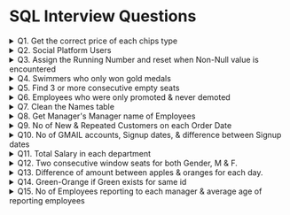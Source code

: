 # SQL Interview Questions
<details>
  <summary>Q1. Get the correct price of each chips type</summary>
  
  #### Problem Statement:
  Write a query to get the listed chips in order of their amounts respectively, if there is no chips mentioned then the amount should be skipped.<br />
    
  #### Table Schema, Sample Input, and output
  
  `Chips` **Table**
  
  | Column Name   | Type     |
  | :------------ |:---------|
  | Chips         | VARCHAR  |
  | Amt           | VARCHAR  |

  **Table Creation:**
  ```sql
  CREATE TABLE Chips_tbl (
    Chips VARCHAR(500),
    Amount VARCHAR(500)
  );
  
  INSERT INTO Chips_tbl(Chips, Amount) VALUES
  ('lays1, uncle_chips1, kurkure1', '10,20,30'),
  ('wafferrs2', '40,50'),
  ('potatochips3, hotchips3, balaji3', '60,70,80');
  ```
  
  **Sample Input:**
  `Chips`
  
  | Chips    | Amt      |
  | :--- | :--- |
  | lays1, uncle_chips1, kurkure1 | 10,20,30 |
  | wafferrs2 | 40,50 |
  | potatochips3, hotchips3, balaji3 | 60,70,80 |

  **Sample Output:**
  | Chips_List | Amt |
  | :--- | :--- |
  | lays1 | 10  |
  | uncle_chips1 | 20  |
  | kurkure1 |  30 |
  | wafferrs2 | 40  |
  | potatochips3 | 60  |
  | hotchips3 |  70 |
  | balaji3   |  80 |

  ```sql
  -- Split the Chips column into multiple rows by delimiter & CROSS APPLY with Main Table
  WITH CTE_Chips AS (
    SELECT T.Chips, C.Ordinal, TRIM(C.Value) AS Chips_List
    FROM Chips_tbl T
    CROSS APPLY STRING_SPLIT(Chips,',',1) C
  ),
  -- Split the Amount column into multiple rows by delimiter & CROSS APPLY with Main Table
  CTE_Amt AS (
    SELECT T.Chips, A.Ordinal, A.Value AS Amt
    FROM Chips_tbl T
    CROSS APPLY STRING_SPLIT(Amount,',',1) A
  )
  -- JOIN both the CTEs on Main Table Chips Column & Ordinal/Index of each chips to identify the price
  SELECT Chips.Chips_List, Amt.Amt 
  FROM CTE_Chips Chips 
  INNER JOIN CTE_Amt Amt
  	ON Chips.Chips = Amt.Chips 
  	AND Chips.Ordinal = Amt.Ordinal;
  ```
</details>
<details>
  <summary>Q2. Social Platform Users</summary>
  
#### Problem Statement:
  Write a query to get the users who are viewers of both platforms, "*Twitch*" & "*Youtube*", and have *atleast once a minimum of 10mins watch time*.<br />
  
#### Table Schema, Sample Input, and output

  `Platforms` **Table**
  
  | Column Name   | Type     |
  | :------------ |:---------|
  | user_id       | INT      |
  | session_start | DATETIME |
  | session_end   | DATETIME |
  | platforms     | VARCHAR  |

  **Table Creation:**

  ```sql
  -- DDL Script for Table creation & loading the data
  CREATE TABLE NamasteSQL.tbl_Platform (
  	user_id INT NOT NULL,
  	session_start DATETIME,
  	session_end DATETIME,
  	platforms VARCHAR(20)
  );
  
  INSERT INTO NamasteSQL.tbl_Platform (user_id, session_start, session_end, platforms) VALUES
  (0, '2020-08-11 05:51:31.000', '2020-08-11 05:54:45.000', 'Twitch'),
  (0, '2020-03-11 03:01:40.000', '2020-03-11 03:01:59.000', 'Twitch'),
  (0, '2020-08-11 03:50:45.000', '2020-08-11 03:55:59.000', 'Youtube'),
  (1, '2020-11-19 06:24:24.000', '2020-11-19 07:24:38.000', 'Youtube'),
  (1, '2020-11-20 06:59:57.000', '2020-11-20 07:20:11.000', 'Twitch'),
  (2, '2020-07-11 03:36:54.000', '2020-07-11 03:37:08.000', 'OTT'),
  (2, '2020-11-14 03:36:05.000', '2020-11-14 03:39:19.000', 'Youtube'),
  (2, '2020-07-11 14:32:19.000', '2020-07-11 14:42:33.000', 'Youtube'),
  (3, '2020-11-26 11:41:47.000', '2020-11-26 11:52:01.000', 'Twitch'),
  (3, '2020-10-11 22:15:14.000', '2020-10-11 22:18:28.000', 'Youtube');
  ```

  **Sample Input:**
  `Platforms` 
  | user_id    | session_start      | session_end   | platforms |
  | :--- | :--- | :---| :--- |
  | 0 | 2020-08-11 05:51:31.000 | 2020-08-11 05:54:45.000 | Twitch |
  | 0 | 2020-03-11 03:01:40.000 | 2020-03-11 03:01:59.000 | Twitch |
  | 0 | 2020-08-11 03:50:45.000 | 2020-08-11 03:55:59.000 | Youtube |
  | 1 | 2020-11-19 06:24:24.000 | 2020-11-19 07:24:38.000 | Youtube |
  | 1 | 2020-11-20 06:59:57.000 | 2020-11-20 07:20:11.000 | Twitch |
  | 2 | 2020-07-11 03:36:54.000 | 2020-07-11 03:37:08.000 | OTT |
  | 2 | 2020-11-14 03:36:05.000 | 2020-11-14 03:39:19.000 | Youtube |
  | 2 | 2020-07-11 14:32:19.000 | 2020-07-11 14:42:33.000 | Youtube |
  | 3 | 2020-11-26 11:41:47.000 | 2020-11-26 11:52:01.000 | Twitch |
  | 3 | 2020-10-11 22:15:14.000 | 2020-10-11 22:18:28.000 | Youtube |

  **Sample Output:**
  | user_id |
  | :--- |
  | 1 |
  | 3 |

  
  **Solution:**<br />
  `Method 1`
  ```sql
  -- Approach 1 - Using GROUP BY, CTE & INNER JOIN
  WITH cte_users AS (
  	-- Get the users of two platforms (Twitch & Youtube)
  	SELECT user_id
  	FROM NamasteSQL.tbl_Platform
  	WHERE platforms IN ('Twitch', 'Youtube')
  	GROUP BY user_id
  	HAVING COUNT(DISTINCT platforms) = 2
  ),
  cte_duration AS (
  	-- Get the users who have at least 10mins of watch time on either Twitch or Youtube
  	SELECT user_id
  	FROM NamasteSQL.tbl_Platform
  	WHERE platforms IN ('Twitch', 'Youtube')
  	AND DATEDIFF(MINUTE, session_start, session_end) >= 10
  )
  -- Final query to find the users of both platforms who have at least 10mins of watch time once
  SELECT DISTINCT u.user_id
  FROM cte_users u INNER JOIN cte_duration d
  ON u.user_id = d.user_id;
  ```

  `Method 2`
  ```sql
  -- Approach 2 - Using DENSE_RANK() & INNER JOIN
  SELECT DISTINCT D.user_id
  FROM NamasteSQL.tbl_Platform D
  INNER JOIN (
  	SELECT user_id, DENSE_RANK() OVER(PARTITION BY user_id ORDER BY platforms) AS drank
  	FROM NamasteSQL.tbl_Platform
  	WHERE platforms IN ('Twitch', 'Youtube')
  ) U ON D.user_id = U.user_id
  WHERE DATEDIFF(MINUTE, D.session_start, D.session_end) >= 10
  AND u.drank = 2;
  ``` 
</details>
<details>
  <summary>Q3. Assign the Running Number and reset when Non-Null value is encountered</summary>
  
#### Problem Statement:
  Write a query to get the Running number when the flag encounters a NULL & again reset it for the next subsequent follow-up when it encounters a Non-NULL value.<br />
  
#### Table Schema, Sample Input, and output

  `Log_tbl` **Table**
  
  | Column Name   | Type     |
  | :------------ |:---------|
  | id            | INT      |
  | date          | DATE     |
  | flag          | INT      |

  **Table Creation:**

  ```sql
  -- DDL Script for Table creation & loading the data
  CREATE TABLE NamasteSQL.Log_tbl (
  	id INT,
  	date DATE,
  	flag INT
  );
  
  INSERT INTO NamasteSQL.Log_tbl (id, date, flag) VALUES
  (1, '2019-01-01', null),
  (1, '2019-01-02', null),
  (1, '2019-01-03', null),
  (1, '2019-01-04', 1),
  (1, '2019-01-05', null),
  (1, '2019-01-06', null),
  (1, '2019-01-07', 1),
  (2, '2019-01-02', 1),
  (2, '2019-01-03', null),
  (2, '2019-01-04', 1),
  (2, '2019-01-05', null),
  (2, '2019-01-06', null);
  ```

  **Sample Input:**
  `Log_tbl`
  | id    | date      | flag   |
  | :--- | :--- | :--- |
  |1 | 2019-01-01 | null |
  |1 | 2019-01-02 | null |
  |1 | 2019-01-03 | null |
  |1 | 2019-01-04 | 1 |
  |1 | 2019-01-05 | null |
  |1 | 2019-01-06 | null |
  |1 | 2019-01-07 | 1 |
  |2 | 2019-01-02 | 1 |
  |2 | 2019-01-03 | null |
  |2 | 2019-01-04 | 1 |
  |2 | 2019-01-05 | null |
  |2 | 2019-01-06 | null |

  **Sample Output:**
  | id   | date | flag | running_num |
  | :--- | :--- | :--- | :--- |
  |1 | 2019-01-01 | null | 1 |
  |1 | 2019-01-02 | null | 2 |
  |1 | 2019-01-03 | null | 3 |
  |1 | 2019-01-04 | 1 | null |
  |1 | 2019-01-05 | null | 1 |
  |1 | 2019-01-06 | null | 2 |
  |1 | 2019-01-07 | 1 | null |
  |2 | 2019-01-02 | 1 | null |
  |2 | 2019-01-03 | null | 1 |
  |2 | 2019-01-04 | 1 | null |
  |2 | 2019-01-05 | null | 1 |
  |2 | 2019-01-06 | null | 2 |

  **Solution**
  ```sql
	-- Assigning the row number for each record, and row number order by date for partitions (with & without flag value NULL)
	-- Perform rnum1 - rnum2 to get the different value assigned to each group of NULL records and add new row number to get running number
	WITH cte_data AS (
		SELECT 
			 id
			,date
			,flag
			,ROW_NUMBER() OVER(ORDER BY date, id) AS rnum1
			,ROW_NUMBER() OVER(PARTITION BY id, (CASE WHEN flag IS NULL THEN 1 ELSE 0 END) ORDER BY date) AS rnum2
		FROM NamasteSQL.Log_tbl
	)

	SELECT 
		 id
		,date
		,flag
		,CASE
			WHEN flag IS NULL THEN
	  			ROW_NUMBER() OVER(PARTITION BY id, rnum1-rnum2 ORDER BY id, date)
			ELSE NULL
		 END AS running_num
	FROM cte_data
	ORDER BY id, date;
  ```
</details>
<details>
  <summary>Q4. Swimmers who only won gold medals</summary>
  
#### Problem Statement:
  Write a query to find the *no of gold medals per swimmer for swimmer who ONLY won gold medals*.<br />
  
#### Table Schema, Sample Input, and output

  `Players` **Table**
  
  | Column Name   | Type     |
  | :------------ |:---------|
  | id     | INT      |
  | event  | VARCHAR  |
  | year   | SMALLINT |
  | gold   | VARCHAR  |
  | silver | VARCHAR  |
  | bronze | VARCHAR  |

  **Table Creation:**

  ```sql
  -- DDL Script for Table creation & loading the data
  CREATE TABLE NamasteSQL.Players(
	id INT,
	event VARCHAR(200),
	year SMALLINT,
	gold VARCHAR(25),
	silver VARCHAR(25),
	bronze VARCHAR(25)
  );
  
  INSERT INTO NamasteSQL.Players(id, event, year, gold, silver, bronze) VALUES
  (1, '100m', '2016', 'Amthhew', 'Donald', 'Barbara'),
  (2, '200m', '2016', 'Nichole', 'Alvaro', 'janet'),
  (3, '500m', '2016', 'Charles', 'Nichole', 'Susana'),
  (4, '100m', '2016', 'Ronald', 'maria', 'paula'),
  (5, '200m', '2016', 'Alfred', 'carol', 'Steven'),
  (6, '500m', '2016', 'Nichole', 'Alfred', 'Brandon'),
  (7, '100m', '2016', 'Charles', 'Dennis', 'Susana'),
  (8, '200m', '2016', 'Thomas', 'Dawn', 'catherine'),
  (9, '500m', '2016', 'Thomas', 'Dennins', 'paula'),
  (10, '100m', '2016', 'Charles', 'Dennis', 'Susana'),
  (11, '200m', '2016', 'jessica', 'Donald', 'Stefeney'),
  (12, '500m', '2016', 'Thomas', 'Steven', 'Catherine');
  ```

  **Sample Input:** <br />
  `Players`
  
  | id    | event  | year  | gold  |  silver  |  bronze |
  | :---  | :---   | :---  | :---  | :---     | :---    |
  |1 | 100m | 2016 | Amthhew | Donald | Barbara |
  |2 | 200m | 2016 | Nichole | Alvaro | janet |
  |3 | 500m | 2016 | Charles | Nichole | Susana |
  |4 | 100m | 2016 | Ronald | maria | paula |
  |5 | 200m | 2016 | Alfred | carol | Steven |
  |6 | 500m | 2016 | Nichole | Alfred | Brandon |
  |7 | 100m | 2016 | Charles | Dennis | Susana |
  |8 | 200m | 2016 | Thomas | Dawn | catherine |
  |9 | 500m | 2016 | Thomas | Dennins | paula |
  |10 | 100m | 2016 | Charles | Dennis | Susana |
  |11 | 200m | 2016 | jessica | Donald | Stefeney |
  |12 | 500m | 2016 | Thomas | Steven | Catherine |

  **Sample Output:**
  | player | no_of_gold |
  | :---   | :---       |
  | Amthhew | 1 |
  | Charles | 3 |
  | jessica | 1 |
  | Ronald  | 1 |
  | Thomas  | 3 |

  **Solution:**<br />
  `Method 1`
  ```sql
  -- Using LEFT JOIN & GROUP BY
  SELECT g.gold AS name, COUNT(*) AS no_of_gold
  FROM NamasteSQL.Players g
  LEFT JOIN NamasteSQL.Players s
    ON LOWER(g.gold) = LOWER(s.silver)
  LEFT JOIN NamasteSQL.Players b
    ON LOWER(g.gold) = LOWER(b.bronze)
  WHERE s.silver IS NULL AND b.bronze IS NULL
  GROUP BY g.gold;
  ```

  `Method 2`
  ```sql
  -- Using UNION ALL & CTE
  WITH silver_bronze_players AS (
	SELECT DISTINCT silver AS name
	FROM NamasteSQL.Players
	UNION ALL
	SELECT DISTINCT bronze AS name
	FROM NamasteSQL.Players
  )
  SELECT gold AS player, COUNT(*) AS no_of_gold
  FROM NamasteSQL.Players
  WHERE LOWER(gold) NOT IN (
	SELECT LOWER(name)
	FROM silver_bronze_players
  )
  GROUP BY gold;
  ``` 
</details>
<details>
  <summary>Q5. Find 3 or more consecutive empty seats</summary>
  
#### Problem Statement:
  Write a query to get the *list of 3 or more Consecutive empty seats*.<br />
  
#### Table Schema, Sample Input, and output

  `Seats` **Table**
  
  | Column Name | Type   |
  | :-------- |:-------  |
  | seat_no   | SMALLINT |
  | is_empty  | CHAR     |

  **Table Creation:**

  ```sql
  -- DDL Script for Table creation & loading the data
  CREATE TABLE NamasteSQL.Seats (
	seat_no SMALLINT,
	is_empty CHAR(1)
  );
  
  INSERT INTO NamasteSQL.Seats(seat_no, is_empty) VALUES
  (1, 'N'),
  (2, 'Y'),
  (3, 'N'),
  (4, 'Y'),
  (5, 'Y'),
  (6, 'Y'),
  (7, 'N'),
  (8, 'Y'),
  (9, 'Y'),
  (10, 'Y'),
  (11, 'Y'),
  (12, 'N'),
  (13, 'Y'),
  (14, 'Y');
  ```

  **Sample Input:** <br />
  `Seats` 
  | seat_no | is_empty |
  | :---    | :---     |
  |1 | N |
  |2 | Y |
  |3 | N |
  |4 | Y |
  |5 | Y |
  |6 | Y |
  |7 | N |
  |8 | Y |
  |9 | Y |
  |10 | Y |
  |11 | Y |
  |12 | N |
  |13 | Y |
  |14 | Y |

  **Sample Output:**
  | seat_no | is_empty |
  | :---    | :---     |
  |4 | Y |
  |5 | Y |
  |6 | Y |
  |8 | Y |
  |9 | Y |
  |10 | Y |
  |11 | Y |

  **Solution**
  ```sql
  WITH empty_seats AS (
	SELECT 
		 seat_no
		,is_empty
		,seat_no - ROW_NUMBER() OVER(ORDER BY seat_no) AS diff
	FROM NamasteSQL.Seats
	WHERE is_empty='Y'
  )

  SELECT
	 seat_no
	,is_empty
  FROM empty_seats empty
  INNER JOIN (
	SELECT diff
	FROM empty_seats
	GROUP BY diff
	HAVING COUNT(*) >= 3 ) empty3
  ON empty.diff = empty3.diff;
  ```
</details>
<details>
  <summary>Q6. Employees who were only promoted & never demoted</summary>
  
#### Problem Statement:
  Write a query to print only those employee names who were *only promoted & never demoted*.<br />
  
#### Table Schema, Sample Input, and output

  `Employee_tbl` **Table**
  
  | Column Name    | Type     |
  | :------------  |:---------|
  | emp_name       | VARCHAR  |
  | promotion_date | DATE     |
  | position       | VARCHAR  |

  `Designation_tbl` **Table**
  
  | Column Name    | Type     |
  | :------------  |:---------|
  | designation_order | SMALLINT |
  | designation       | VARCHAR  |
  
  **Table Creation:**

  ```sql
  -- DDL Script for Table creation & loading the data
  CREATE TABLE NamasteSQL.Employee_tbl(
	emp_name VARCHAR(20),
	promotion_date DATE,
	position VARCHAR(20)
  );
  
  INSERT INTO NamasteSQL.Employee_tbl(emp_name, promotion_date, position) VALUES
  ('A', '1999-10-10', 'Clerk'),
  ('A', '1999-12-10', 'Agent'),
  ('A', '2000-02-01', 'Clerk'),
  ('B', '2000-01-01', 'Agent'),
  ('B', '2000-02-02', 'Assistant Manager'),
  ('B', '2000-05-15', 'Manager'),
  ('C', '2000-05-01', 'Assistant Manager'),
  ('C', '2000-05-06', 'Agent'),
  ('D', '2000-02-01', 'Agent'),
  ('D', '2000-05-10', 'Assistant Manager'),
  ('D', '2000-06-15', 'Head Manager');
  
  CREATE TABLE NamasteSQL.Designaton_tbl(
	designation_order SMALLINT,
	designation VARCHAR(20)
  );
  
  INSERT INTO NamasteSQL.Designaton_tbl(designation_order, designation) VALUES
  (1, 'Clerk'),
  (2, 'Agent'),
  (3, 'Assistant Manager'),
  (4, 'Manager'),
  (5, 'Head Manager');
  ```

  **Sample Input:**
  
  `Employee_tbl`
  
  | emp_name | promotion_date | position |
  | :---     | :---           | :---     |
  | A | 1999-10-10 | Clerk |
  | A | 1999-12-10 | Agent |
  | A | 2000-02-01 | Clerk |
  | B | 2000-01-01 | Agent |
  | B | 2000-02-02 | Assistant Manager |
  | B | 2000-05-15 | Manager |
  | C | 2000-05-01 | Assistant Manager |
  | C | 2000-05-06 | Agent |
  | D | 2000-02-01 | Agent |
  | D | 2000-05-10 | Assistant Manager |
  | D | 2000-06-15 | Head Manager |
  
  `Designaton_tbl`
  | designation_order | designation |
  | :---              | :---        |
  | 1 | Clerk |
  | 2 | Agent |
  | 3 | Assistant Manager |
  | 4 | Manager |
  | 5 | Head Manager |

  **Sample Output:**
  | emp_name |
  | :--- |
  | B |
  | D |

  **Solution:**
  ```sql
  WITH emp_position AS (
	SELECT 
	   e.emp_name
	  ,e.promotion_date
	  ,e.position
	  ,d.designation_order
	  ,ROW_NUMBER() OVER(PARTITION BY e.emp_name ORDER BY e.promotion_date) AS pro_num
	  ,ROW_NUMBER() OVER(PARTITION BY e.emp_name ORDER BY d.designation_order) AS pos_num
	FROM NamasteSQL.Employee_tbl e
	LEFT JOIN NamasteSQL.Designaton_tbl d
	ON e.position = d.designation
  )
  SELECT DISTINCT emp_name
  FROM emp_position
  WHERE pro_num - pos_num = 0;
  ```
</details>
<details>
  <summary>Q7. Clean the Names table</summary>
  
#### Problem Statement:
  Write a query to clean the input table - Names and provide the First name & Last name as shown in the sample output.<br />
  
#### Table Schema, Sample Input, and output

  `Names` **Table**
  
  | Column Name | Type     |
  | :--------   |:---------|
  | name        | VARCHAR  |
  
  **Table Creation:**

  ```sql
  -- DDL Script for Table creation & loading the data
  CREATE TABLE NamasteSQL.Names(
    name VARCHAR(20)
  );
  
  INSERT INTO NamasteSQL.Names VALUES
  ('AsHiSh dEv'),
  ('KuMar SinGh'),
  ('JohN dOe'),
  ('VaibHAVi IYER'),
  ('kiRAn RaO');
  ```

  **Sample Input:** 
  
  `Names`  
  | name |
  | :--- |
  | AsHiSh dEv |
  | KuMar SinGh |
  | JohN dOe |
  | VaibHAVi IYER |
  | kiRAn RaO |

  **Sample Output:**
  | first_name | last_name |
  | :---       | :---      |
  | Ashish | Dev |
  | Kumar | Singh |
  | John | Doe |
  | Vaibhavi | Iyer |
  | Kiran | Rao |

  **Solution:**<br />
  `Approach1`
  ```sql
  -- Using PARSENAME, REPLACE, LOWER, UPPER, LEFT, RIGHT, and LEN
  WITH cte_names AS (
    SELECT
       LOWER(PARSENAME(REPLACE(name,' ','.'),2)) AS fname
      ,LOWER(PARSENAME(REPLACE(name,' ','.'),1)) AS lname
    FROM NamasteSQL.Names
  )

  SELECT 
     UPPER(LEFT(fname,1))+RIGHT(fname,LEN(fname)-1) AS first_name
    ,UPPER(LEFT(lname,1))+RIGHT(lname,LEN(lname)-1) AS last_name
  FROM cte_names;
  ```
  
  `Approach2`
  ```sql
  -- Using CHARINDEX, SUBSTRING, LOWER, UPPER, and LEN
  WITH cte_names AS (
    SELECT
       LOWER(SUBSTRING(name, 1, CHARINDEX(' ', name)-1)) AS fname
      ,LOWER(SUBSTRING(name, CHARINDEX(' ', name)+1, LEN(name) - CHARINDEX(' ', name))) AS lname
    FROM NamasteSQL.Names)

  SELECT 
     UPPER(SUBSTRING(fname,1,1))+SUBSTRING(fname,2,LEN(fname)-1) AS first_name
    ,UPPER(SUBSTRING(lname,1,1))+SUBSTRING(lname,2,LEN(lname)-1) AS last_name
  FROM cte_names;
  ```
</details>
<details>
  <summary>Q8. Get Manager's Manager name of Employees</summary>
  
#### Problem Statement:
  Write a query to get the the Manager's - N+1 names mapped from the table, also display only those records whose length of Employee names is greater than or
  equal to their N+2 names.<br />
  
  `Refer below mapping:` <br />
  - Employee -> Manager = N+1
  - Employee -> Manager's -> Manager = N+2
	 
#### Table Schema, Sample Input, and output

  `Employee_mapping` **Table**
  
  | Column Name | Type     |
  | :--------   |:---------|
  | id          | SMALLINT |
  | emp_name    | VARCHAR  |
  | manager_id  | SMALLINT |
  
  **Table Creation:**

  ```sql
  -- DDL Script for Table creation & loading the data
  CREATE TABLE NamasteSQL.Employee_mapping(
    id smallint,
    emp_name VARCHAR(20),
    manager_id smallint
  );
  
  INSERT INTO NamasteSQL.Employee_mapping VALUES
  (1, 'ajay', 3),
  (2, 'shalini', 1),
  (3, 'vikas', 2),
  (4, 'akshay', 5),
  (5, 'pooja', 6),
  (6, 'ritvik', 4);
  ```

  **Sample Input:** <br />  
  `Employee_mapping`  
  | id   | emp_name | manager_id |
  | :--- | :---     | :---       |
  | 1 | ajay | 3 |
  | 2 | shalini | 1 |
  | 3 | vikas | 2 |
  | 4 | akshay | 5 |
  | 5 | pooja | 6 |
  | 6 | ritvik | 4 |

  **Sample Output:**
  | emp_name | managers_manager |
  | :---     | :---    |
  | shalini  |	vikas  |
  | vikas	 |  ajay   |
  | akshay   |	ritvik |
  | ritvik   |	pooja  |

  **Solution:**
  ```sql
  -- Using JOIN to get Manager's Manager name of an employee
  SELECT
     e.emp_name
    ,m2.emp_name AS managers_manager
  FROM NamasteSQL.Employee_mapping e
  LEFT JOIN NamasteSQL.Employee_mapping m
    ON e.manager_id = m.id
  LEFT JOIN NamasteSQL.Employee_mapping m2
    ON m.manager_id = m2.id
  WHERE LEN(e.emp_name) >= LEN(m2.emp_name);
  ```
</details>
<details>
  <summary>Q9. No of New & Repeated Customers on each Order Date</summary>
  
#### Problem Statement:
  Write a query to find the total customers, new customers, and repeted customers for each order date.<br />
	 
#### Table Schema, Sample Input, and output

  `Orders` **Table** <br />  
  | Column Name  | Type          |
  | :--------    |:---------     |
  | order_id     | INT, IDENTITY |
  | customer_id  | INT           |
  | order_date   | DATE          |
  | order_amount | INT           |
  
  **Table Creation:** <br />
  ```sql
  -- DDL Script for Table creation & loading the data
  CREATE TABLE NamasteSQL.Orders(
	order_id INT IDENTITY(1,1),
	customer_id INT,
	order_date DATE,
	order_amount INT
  );
  
  INSERT INTO NamasteSQL.Orders(customer_id, order_date, order_amount) VALUES
  (100, '2022-01-01', 2000),
  (200, '2022-01-01', 2500),
  (300, '2022-01-01', 2100),
  (100, '2022-01-02', 2000),
  (400, '2022-01-02', 2200),
  (500, '2022-01-02', 2700),
  (100, '2022-01-03', 3000),
  (400, '2022-01-03', 1000),
  (600, '2022-01-03', 3000);
  ```

  **Sample Input:** <br />  
  `Orders`  
  | order_id   | customer_id | order_date | order_amount |
  | :---       | :---        | :---       | :---         |
  | 1 | 100 | 2022-01-01 | 2000 |
  | 2 | 200 | 2022-01-01 | 2500 |
  | 3 | 300 | 2022-01-01 | 2100 |
  | 4 | 100 | 2022-01-02 | 2000 |
  | 5 | 400 | 2022-01-02 | 2200 |
  | 6 | 500 | 2022-01-02 | 2700 |
  | 7 | 100 | 2022-01-03 | 3000 |
  | 8 | 400 | 2022-01-03 | 1000 |
  | 9 | 600 | 2022-01-03 | 3000 |

  **Sample Output:**
  | order_date | total_customers | new_customers | repeated_customers |
  | :---       | :---            | :---          | :---               |
  | 2022-01-01 | 3 | 3 | 0 |
  | 2022-01-02 | 3 | 2 | 1 |
  | 2022-01-03 | 3 | 1 | 2 |

  **Solution:** <br />
  `Method 1`
  ```sql
  -- Using JOIN & GROUP BY
  WITH first_order AS (
    SELECT
       customer_id
	  ,MIN(order_date) AS first_order_date
    FROM NamasteSQL.Orders
    GROUP BY customer_id
  )
  SELECT
    o.order_date
    ,COUNT(o.customer_id) AS total_customers
    ,SUM( CASE WHEN o.order_date = f.first_order_date THEN 1 ELSE 0 END ) AS new_customers
    ,SUM( CASE WHEN o.order_date > f.first_order_date THEN 1 ELSE 0 END ) AS repeated_customers
  FROM NamasteSQL.Orders o
  LEFT JOIN first_order f
  ON o.customer_id = f.customer_id
  GROUP BY o.order_date;
  ```
  
  `Method 2`
  ```sql
  -- Using ROW_NUMBER() & GROUP BY
  WITH order_entry AS (
    SELECT
       customer_id
      ,order_date
      ,ROW_NUMBER() OVER(PARTITION BY customer_id ORDER BY order_date) AS order_no
    FROM NamasteSQL.Orders
  )
  SELECT
     order_date
    ,COUNT( customer_id ) AS total_customers
    ,SUM( CASE WHEN order_no = 1 THEN 1 ELSE 0 END ) AS new_customers
    ,SUM( CASE WHEN order_no > 1 THEN 1 ELSE 0 END ) AS repeated_customers
  FROM order_entry
  GROUP BY order_date;
  ```
</details>
<details>
  <summary>Q10. No of GMAIL accounts, Signup dates, & difference between Signup dates</summary>
  
#### Problem Statement:
  Write a query to find the *No of GMAIL accounts, Latest & First Signup date, difference between Latest & First Signup date*.<br />
	 
#### Table Schema, Sample Input, and output

  `email_signup` **Table** <br />  
  | Column Name | Type    |
  | :--------   |:------- |
  | id          | INT     |
  | email_id    | VARCHAR |
  | signup_date | DATE    |
  
  **Table Creation:** <br />
  ```sql
  -- DDL Script for Table creation & loading the data
  CREATE TABLE NamasteSQL.email_signup (
	id INT,
	email_id VARCHAR(100),
	signup_date DATE
  );

  INSERT INTO NamasteSQL.email_signup(id, email_id, signup_date) VALUES
  (1, 'Rajesh@Gmail.com', '2022-02-01'),
  (2, 'Rakesh_gmail@rediffmail.com', '2023-01-22'),
  (3, 'Hitest@Gmail.com', '2020-09-08'),
  (4, 'Salil@Gmmail.com', '2019-07-05'),
  (5, 'Himanshu@Yahoo.com', '2023-05-09'),
  (6, 'Hitesh@Twitter.com', '2015-01-01'),
  (7, 'Rakesh@facebook.com', null);
  ```

  **Sample Input:** <br />  
  `email_signup`  
  | id   | email_id | signup_date |
  | :--- | :---     | :---        |
  | 1 | Rajesh@Gmail.com | 2022-02-01 |
  | 2 | Rakesh_gmail@rediffmail.com | 2023-01-22 |
  | 3 | Hitest@Gmail.com | 2020-09-08 |
  | 4 | Salil@Gmmail.com | 2019-07-05 |
  | 5 | Himanshu@Yahoo.com | 2023-05-09 |
  | 6 | Hitesh@Twitter.com | 2015-01-01 |
  | 7 | Rakesh@facebook.com | null |

  **Sample Output:**
  | gmail_accounts | latest_signup_date | first_signup_date | diff_in_days |
  | :---           | :---               | :---              | :---         |
  | 2              | 2022-02-01         | 2020-09-08        | 511          |

  **Solution:**<br />
  `Method 1`
  ```sql
  -- Using CHARINDEX & SUBSTRING
  SELECT
     COUNT(id) AS gmail_accounts
    ,MAX(signup_date) AS latest_signup_date
    ,MIN(signup_date) AS first_signup_date
    ,DATEDIFF(day, MIN(signup_date), MAX(signup_date)) AS diff_in_days
  FROM NamasteSQL.email_signup
  WHERE LOWER(SUBSTRING(email_id, CHARINDEX('@',email_id)+1,9)) = 'gmail.com';
  ```
  
  `Method 2`
  ```sql
  -- Using LOWER
  SELECT
     COUNT(id) AS gmail_accounts
    ,MAX(signup_date) AS latest_signup_date
    ,MIN(signup_date) AS first_signup_date
    ,DATEDIFF(day, MIN(signup_date), MAX(signup_date)) AS diff_in_days
  FROM NamasteSQL.email_signup
  WHERE LOWER(email_id) LIKE '%gmail.com';
  ```
  
  `Optional`<br />
  *If the requirement is to find the data across each email domain, then we may use below query.*<br />
  ```sql
  SELECT
     RIGHT(email_id, LEN(email_id) - CHARINDEX('@',email_id)) AS email_domain
    ,COUNT(id) AS email_accounts
    ,MAX(signup_date) AS latest_signup_date
    ,MIN(signup_date) AS first_signup_date
    ,DATEDIFF(day, MIN(signup_date), MAX(signup_date)) AS diff_in_days
  FROM NamasteSQL.email_signup
  GROUP BY RIGHT(email_id, LEN(email_id) - CHARINDEX('@',email_id));
  ```
</details>
<details>
  <summary>Q11. Total Salary in each department</summary>
  
#### Problem Statement:
  Write a query to print *The total salary for each department*.<br />
	 
#### Table Schema, Sample Input, and output

  `Dept_tbl` **Table** <br />  
  | Column Name | Type    |
  | :--------   |:------- |
  | id_deptname | VARCHAR |
  | emp_name    | VARCHAR |
  | salary      | INT     |
  
  **Table Creation:** <br />
  ```sql
  -- DDL Script for Table creation & loading the data
  CREATE TABLE NamasteSQL.Dept_tbl(
	id_deptname VARCHAR(20),
	emp_name VARCHAR(25),
	salary INT
  );

  INSERT INTO NamasteSQL.Dept_tbl(id_deptname, emp_name, salary) VALUES
  ('1111-MATH', 'RAHUL', 10000),
  ('1111-MATH', 'RAKESH', 20000),
  ('2222-SCIENCE', 'AKASH', 10000),
  ('222-SCIENCE', 'ANDREW', 10000),
  ('22-CHEM', 'ANKIT', 25000),
  ('3333-CHEM', 'SONIKA', 12000),
  ('4444-BIO', 'HITESH', 2300),
  ('44-BIO', 'AKSHAY', 10000);
  ```

  **Sample Input:**  
  `Dept_tbl`  
  | id_deptname | emp_name | salary |
  | :---        | :---     | :---   |
  | 1111-MATH | RAHUL | 10000 |
  | 1111-MATH | RAKESH | 20000 |
  | 2222-SCIENCE | AKASH | 10000 |
  | 222-SCIENCE | ANDREW | 10000 |
  | 22-CHEM | ANKIT | 25000 |
  | 3333-CHEM | SONIKA | 12000 |
  | 4444-BIO | HITESH | 2300 |
  | 44-BIO | AKSHAY | 10000 |

  **Sample Output:**
  | dept_name | total_salary |
  | :---      | :---         |
  | BIO |	12300 |
  | CHEM | 37000 |
  | MATH | 30000 |
  | SCIENCE | 20000 |

  **Solution:**<br />
  `Method 1`
  ```sql
  -- Using SUBSTRING, CHARINDEX, LEN, GROUP BY
  SELECT 
     SUBSTRING(id_deptname, CHARINDEX('-', id_deptname)+1, LEN(id_deptname) - CHARINDEX('-', id_deptname)) AS dept_name
    ,SUM(salary) AS total_salary
  FROM NamasteSQL.Dept_tbl
  GROUP BY SUBSTRING(id_deptname, CHARINDEX('-', id_deptname)+1, LEN(id_deptname) - CHARINDEX('-', id_deptname));
  ```
  
  `Method 2`
  ```sql
  -- Using RIGHT, CHARINDEX, LEN, GROUP BY
  SELECT 
     RIGHT(id_deptname, LEN(id_deptname) - CHARINDEX('-', id_deptname)) AS dept_name
    ,SUM(salary) AS total_salary
  FROM NamasteSQL.Dept_tbl
  GROUP BY RIGHT(id_deptname, LEN(id_deptname) - CHARINDEX('-', id_deptname));
  ```
  
  `Method 3`
  ```sql
  -- Using PARSENAME, REPLACE, GROUP BY
  SELECT 
     PARSENAME(REPLACE(id_deptname, '-', '.'),1) AS dept_name
    ,SUM(salary) AS total_salary
  FROM NamasteSQL.Dept_tbl
  GROUP BY PARSENAME(REPLACE(id_deptname, '-', '.'),1);  
  ```
  
  `Method 4`
  ```sql
  -- Using STRING_SPLIT, GROUP BY
  SELECT 
     value AS dept_name
    ,SUM(salary) AS total_salary
  FROM Dept_tbl 
  CROSS APPLY STRING_SPLIT(id_deptname, '-', 1)
  WHERE ordinal = 2
  GROUP BY value;  
  ```
</details>
<details>
  <summary>Q12. Two consecutive window seats for both Gender, M & F.</summary>
  
#### Problem Statement:
  Write a query to get *The two consecutive window seats for both Gender, "M" & "F", also assign Ranks from the Highest Seat no. to the Lowest Seat no*.<br />
	 
#### Table Schema, Sample Input, and output

  `Seats_tbl` **Table** <br />  
  | Column Name | Type     |
  | :--------   |:-------  |
  | gender      | CHAR     |
  | window_seat | SMALLINT |
  
  **Table Creation:** <br />
  ```sql
  -- DDL Script for Table creation & loading the data
  CREATE TABLE NamasteSQL.Seats_tbl(
    gender CHAR(1),
    window_seat SMALLINT
  );
  
  INSERT into NamasteSQL.seats_tbl values
  ('M', 1),
  ('F', 2),
  ('M', 3),
  ('M', 4),
  ('F', 5),
  ('F', 6),
  ('M', 7);
  ```

  **Sample Input:**  
  `Seats_tbl`  
  | gender | window_seat |
  | :---   | :---        |
  | M | 1 |
  | F | 2 |
  | M | 3 |
  | M | 4 |
  | F | 5 |
  | F | 6 |
  | M | 7 |

  **Sample Output:**
  | gender | window_seat | rnk  |
  | :---   | :---        | :--- |
  | M	| 3	| 2 |
  | M	| 4	| 1 |
  | F	| 5	| 2 |
  | F	| 6	| 1 |

  **Solution:**<br />
  ```sql
  -- Assign the ROW_NUMBER for each seat occupied PARTITION BY gender.
  -- Calculate the difference between Seat_No & ROW_NUMBER
  WITH window_seats AS (
    SELECT
      gender
     ,window_seat
     ,window_seat - ROW_NUMBER() OVER(PARTITION BY gender ORDER BY window_seat) AS diff
    FROM NamasteSQL.Seats_tbl
  ),
  -- If the diff is same i.e window seats occupied consecutively
  conseq_seats AS (
    SELECT
      gender
     ,diff
    FROM window_seats
    GROUP BY gender, diff
    HAVING COUNT(*) >= 2)
  -- Join Window Seats with Consecutive Seats to identify the result
  SELECT
     w.gender
    ,w.window_seat
    ,ROW_NUMBER() OVER(PARTITION BY w.gender ORDER BY window_seat DESC) AS rnk
  FROM window_seats w
  INNER JOIN conseq_seats c
     ON w.diff = c.diff AND w.gender = c.gender
  ORDER BY w.window_seat;
  ```
</details>
<details>
  <summary>Q13. Difference of amount between apples & oranges for each day.</summary>
  
#### Problem Statement:
  Write a query to get *The difference of amount between apples & oranges for each day*.<br />
	 
#### Table Schema, Sample Input, and output

  `Sales_tbl` **Table** <br />  
  | Column Name | Type     |
  | :--------   |:-------  |
  | sales_date  | DATE     |
  | fruits      | VARCHAR  |
  | sold_num    | SMALLINT |
  
  **Table Creation:** <br />
  ```sql
  -- DDL Script for Table creation & loading the data
  CREATE TABLE NamasteSQL.Sales_tbl(
	sales_date DATE,
	fruits VARCHAR(25),
	sold_num SMALLINT
  );

  INSERT INTO NamasteSQL.Sales_tbl(sales_date, fruits, sold_num) VALUES
  ('2020-05-01', 'apples', 10),
  ('2020-05-01', 'oranges', 8),
  ('2020-05-02', 'apples', 15),
  ('2020-05-02', 'oranges', 15),
  ('2020-05-03', 'apples', 20),
  ('2020-05-03', 'oranges', 0),
  ('2020-05-04', 'apples', 15),
  ('2020-05-04', 'oranges', 16);
  ```

  **Sample Input:**  
  `Sales_tbl`  
  | sales_date | fruits | sold_num |
  | :---       | :---   | :---     |
  | 2020-05-01 | apples | 10 |
  | 2020-05-01 | oranges | 8 |
  | 2020-05-02 | apples | 15 |
  | 2020-05-02 | oranges | 15 |
  | 2020-05-03 | apples | 20 |
  | 2020-05-03 | oranges | 0 |
  | 2020-05-04 | apples | 15 |
  | 2020-05-04 | oranges | 16 |

  **Sample Output:**
  | sales_date | diff | 
  | :---       | :--- |
  | 2020-05-01 | 2 |
  | 2020-05-02 | 0 |
  | 2020-05-03 | 20 |
  | 2020-05-04 | -1 |

  **Solution:**<br />  
  `Method 1`
  ```sql
  -- Using CTE for each fruit type and JOIN
  WITH apple_sales AS (
	SELECT sales_date, sold_num
	  FROM NamasteSQL.Sales_tbl
	 WHERE fruits = 'apples'
  ),
  orange_sales AS (
	SELECT sales_date, sold_num
	  FROM NamasteSQL.Sales_tbl
	 WHERE fruits = 'oranges'
  )
  SELECT a.sales_date, a.sold_num - o.sold_num AS diff
  FROM apple_sales a 
  LEFT JOIN orange_sales o
    ON a.sales_date = o.sales_date
  ORDER BY a.sales_date;
  ```
  
  `Method 2`
  ```sql
  -- Using CASE WHEN to generate the Fruit Sold_num as columns and
  -- CTE, GROUP BY for difference calculation 
  WITH fruit_Sales AS (
    SELECT 
	    sales_date
	   ,CASE WHEN fruits = 'apples' THEN sold_num ELSE 0 END AS apple_sales
	   ,CASE WHEN fruits = 'oranges' THEN sold_num ELSE 0 END AS orange_sales
    FROM NamasteSQL.Sales_tbl
  )
  SELECT
     sales_date
	,SUM(apple_sales) - SUM(orange_sales) AS diff
  FROM fruit_Sales
  GROUP BY sales_date
  ORDER BY sales_date;
  ```
  
  `Method 3`
  ```sql
  -- Simple CASE WHEN & GROUP BY
  SELECT
     Sales_date
	,SUM(CASE 
		  WHEN fruits = 'apples' THEN sold_num
		  WHEN fruits = 'oranges' THEN -sold_num
		 END) AS diff
  FROM NamasteSQL.Sales_tbl
  GROUP BY sales_date
  ORDER BY sales_date;  
  ```
</details>
<details>
  <summary>Q14. Green-Orange if Green exists for same id</summary>
  
#### Problem Statement:
  Write a query to get *Green-Orange if Green exists for same ids if not then display the respective color if its only Green*.<br />
	 
#### Table Schema, Sample Input, and output

  `Colors` **Table** <br />  
  | Column Name | Type     |
  | :--------   |:-------  |
  | id          | SMALLINT |
  | color       | VARCHAR  |
  
  **Table Creation:**
  ```sql
  -- DDL Script for Table creation & loading the data
  CREATE TABLE NamasteSQL.Colors(
    id SMALLINT,
    color VARCHAR(20)
  );

  INSERT INTO NamasteSQL.Colors(id, color) VALUES
  (1, 'Green'),
  (1, 'Green-Orange'),
  (2, 'Black'),
  (3, 'Blue'),
  (4, 'Red'),
  (5, 'Green'),
  (5, 'Green-Orange'),
  (6, 'Green'),
  (7, 'Green'),
  (8, 'Green'),
  (8, 'Green-Orange'),
  (9, 'Green'),
  (10, 'Green');
  ```

  **Sample Input:**  
  `Colors`  
  | id   | color    | 
  | :--- | :---     |
  | 1 | Green |
  | 1 | Green-Orange |
  | 2 | Black |
  | 3 | Blue |
  | 4 | Red |
  | 5 | Green |
  | 5 | Green-Orange |
  | 6 | Green |
  | 7 | Green |
  | 8 | Green |
  | 8 | Green-Orange |
  | 9 | Green |
  | 10 | Green |

  **Sample Output:**
  | id   | color |
  | :--- | :---  |
  | 1 | Green-Orange |
  | 5 | Green-Orange |
  | 6 | Green |
  | 7 | Green |
  | 8 | Green-Orange |
  | 9 | Green |
  | 10 | Green |

  **Solution:**
  ```sql
  -- JOIN green color result set with green-orange and if the id matches,
  -- get green-orange else green
  SELECT gc.id, ISNULL(c.color, gc.color) AS color
  FROM (
	SELECT id, color
	FROM NamasteSQL.Colors
	WHERE LOWER(color) = 'green'
  ) gc
  LEFT JOIN (
	SELECT id, color
	FROM NamasteSQL.Colors
	WHERE LOWER(color) = 'green-orange'
  ) c
  ON gc.id = c.id;
  ```
</details>
<details>
  <summary>Q15. No of Employees reporting to each manager & average age of reporting employees</summary>
  
#### Problem Statement:
  Write a query to report *The ids and the names of all managers, the no of employees who report directly to them, <br />
  and the average age of the reports rounded to the nearest integer*.<br />
	 
#### Table Schema, Sample Input, and output

  `Reportee_tbl` **Table** <br />  
  | Column Name | Type     |
  | :--------   |:-------  |
  | emp_id      | INT      |
  | emp_name    | VARCHAR  |
  | reports_to  | INT      |
  | age         | TINYINT  |
  
  **Table Creation:**
  ```sql
  -- DDL Script for Table creation & loading the data
  CREATE TABLE NamasteSQL.Reportee_tbl(
	emp_id INT,
	emp_name VARCHAR(30),
	reports_to INT,
	age TINYINT
  );

  INSERT INTO NamasteSQL.Reportee_tbl(emp_id, emp_name, reports_to, age) VALUES
  (9, 'Henry', null, 43),
  (6, 'Alice', 9, 41),
  (4, 'Bob', 9, 36),
  (2, 'Winston', null, 37);
  ```

  **Sample Input:**  
  `Reportee_tbl`  
  | emp_id | emp_name | reports_to | age  |
  | :---   | :---     | :---       | :--- |
  | 9 | Henry | null | 43 |
  | 6 | Alice | 9 | 41 |
  | 4 | Bob | 9 | 36 |
  | 2 | Winston | null | 37 |

  **Sample Output:**
  | emp_id | emp_name | reportee_Count | avg_age |
  | :---   | :---     | :---           | :---    | 
  | 9	   | Henry    |	2              | 39      |

  **Solution:**
  ```sql
  -- SELF JOIN the table on Manager_Id = Employee_Id and 
  -- find the no of reportees & average age
  SELECT
     r.emp_id
    ,r.emp_name
    ,COUNT(m.emp_id) AS reportee_Count
    ,CAST(ROUND(AVG(1.0*m.age),0) AS INT) AS avg_age
  FROM NamasteSQL.Reportee_tbl r
  INNER JOIN NamasteSQL.Reportee_tbl m
  ON m.reports_to=r.emp_id
  GROUP BY r.emp_id, r.emp_name;
  ```
</details>